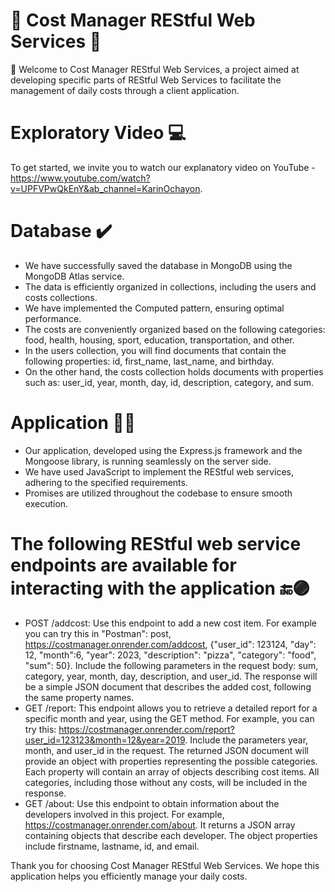 # 💸 Cost Manager REStful Web Services 💸

👋 Welcome to Cost Manager REStful Web Services, a project aimed at developing specific parts of REStful Web Services to facilitate the management of daily costs through a client application.

# Exploratory Video 💻
To get started, we invite you to watch our explanatory video on YouTube - https://www.youtube.com/watch?v=UPFVPwQkEnY&ab_channel=KarinOchayon.

# Database ✔️
- We have successfully saved the database in MongoDB using the MongoDB Atlas service.
- The data is efficiently organized in collections, including the users and costs collections.
- We have implemented the Computed pattern, ensuring optimal performance.
- The costs are conveniently organized based on the following categories: food, health, housing, sport, education, transportation, and other.
- In the users collection, you will find documents that contain the following properties: id, first_name, last_name, and birthday.
- On the other hand, the costs collection holds documents with properties such as: user_id, year, month, day, id, description, category, and sum.

# Application 👩‍💻
- Our application, developed using the Express.js framework and the Mongoose library, is running seamlessly on the server side.
- We have used JavaScript to implement the REStful web services, adhering to the specified requirements.
- Promises are utilized throughout the codebase to ensure smooth execution.

# The following REStful web service endpoints are available for interacting with the application 🔚🟣
  - POST /addcost: Use this endpoint to add a new cost item.
    For example you can try this in "Postman":
    post, https://costmanager.onrender.com/addcost, {"user_id": 123124, "day": 12, "month":6, "year": 2023, "description": "pizza", "category": "food", "sum": 50}.
    Include the following parameters in the request body: sum, category, year, month, day, description, and user_id.
    The response will be a simple JSON document that describes the added cost, following the same property names.
 -  GET /report: This endpoint allows you to retrieve a detailed report for a specific month and year, using the GET method.
    For example, you can try this: https://costmanager.onrender.com/report?user_id=123123&month=12&year=2019.
    Include the parameters year, month, and user_id in the request.
    The returned JSON document will provide an object with properties representing the possible categories.
    Each property will contain an array of objects describing cost items. All categories, including those without any costs, will be included in the response.
 -  GET /about: Use this endpoint to obtain information about the developers involved in this project.
    For example, https://costmanager.onrender.com/about.
    It returns a JSON array containing objects that describe each developer.
    The object properties include firstname, lastname, id, and email.

Thank you for choosing Cost Manager REStful Web Services. We hope this application helps you efficiently manage your daily costs.
